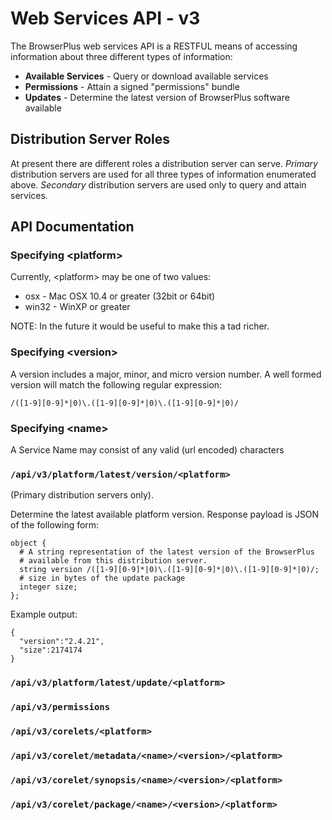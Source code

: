 # Web Services API - v3

The BrowserPlus web services API is a RESTFUL means of accessing information about
three different types of information:

+ **Available Services** - Query or download available services
+ **Permissions** - Attain a signed "permissions" bundle
+ **Updates** - Determine the latest version of BrowserPlus software available 

## Distribution Server Roles

At present there are different roles a distribution server can serve.  *Primary* distribution
servers are used for all three types of information enumerated above.  *Secondary* distribution
servers are used only to query and attain services.  

## API Documentation

### Specifying &lt;platform&gt; 

Currently, &lt;platform&gt; may be one of two values: 

* osx - Mac OSX 10.4 or greater (32bit or 64bit)
* win32 - WinXP or greater

NOTE: In the future it would be useful to make this a tad richer.

### Specifying &lt;version&gt;

A version includes a major, minor, and micro version number.  A well formed version will match the following regular expression:

    /([1-9][0-9]*|0)\.([1-9][0-9]*|0)\.([1-9][0-9]*|0)/

### Specifying &lt;name&gt;

A Service Name may consist of any valid (url encoded) characters

### `/api/v3/platform/latest/version/<platform>`

(Primary distribution servers only).

Determine the latest available platform version.  Response payload is JSON
of the following form:

~~~
object {
  # A string representation of the latest version of the BrowserPlus
  # available from this distribution server.
  string version /([1-9][0-9]*|0)\.([1-9][0-9]*|0)\.([1-9][0-9]*|0)/;
  # size in bytes of the update package  
  integer size;
};
~~~
Example output:
~~~
{
  "version":"2.4.21",
  "size":2174174
}
~~~

### `/api/v3/platform/latest/update/<platform>`


### `/api/v3/permissions`

### `/api/v3/corelets/<platform>`

### `/api/v3/corelet/metadata/<name>/<version>/<platform>`

### `/api/v3/corelet/synopsis/<name>/<version>/<platform>`

### `/api/v3/corelet/package/<name>/<version>/<platform>`

